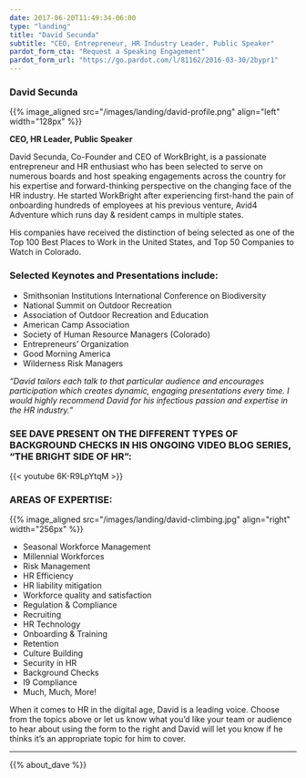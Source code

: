 ```yaml
---
date: 2017-06-20T11:49:34-06:00
type: "landing"
title: "David Secunda"
subtitle: "CEO, Entrepreneur, HR Industry Leader, Public Speaker"
pardot_form_cta: "Request a Speaking Engagement"
pardot_form_url: "https://go.pardot.com/l/81162/2016-03-30/2bypr1"
---
```




### David Secunda

{{% image_aligned src="/images/landing/david-profile.png" align="left" width="128px" %}}

**CEO, HR Leader, Public Speaker**

David Secunda, Co-Founder and CEO of WorkBright, is a passionate entrepreneur and HR enthusiast who has been selected to serve on numerous boards and host speaking engagements across the country for his expertise and forward-thinking perspective on the changing face of the HR industry. He started WorkBright after experiencing first-hand the pain of onboarding hundreds of employees at his previous venture, Avid4 Adventure which runs day & resident camps in multiple states.

His companies have received the distinction of being selected as one of the Top 100 Best Places to Work in the United States, and Top 50 Companies to Watch in Colorado.

### Selected Keynotes and Presentations include:

- Smithsonian Institutions International Conference on Biodiversity
- National Summit on Outdoor Recreation
- Association of Outdoor Recreation and Education
- American Camp Association
- Society of Human Resource Managers (Colorado)
- Entrepreneurs’ Organization
- Good Morning America
- Wilderness Risk Managers

_“David tailors each talk to that particular audience and encourages participation which creates dynamic, engaging presentations every time. I would highly recommend David for his infectious passion and expertise in the HR industry.”_

### SEE DAVE PRESENT ON THE DIFFERENT TYPES OF BACKGROUND CHECKS IN HIS ONGOING VIDEO BLOG SERIES, “THE BRIGHT SIDE OF HR”:

{{< youtube 6K-R9LpYtqM >}}

### AREAS OF EXPERTISE:

{{% image_aligned src="/images/landing/david-climbing.jpg" align="right" width="256px" %}}

- Seasonal Workforce Management
- Millennial Workforces
- Risk Management
- HR Efficiency
- HR liability mitigation
- Workforce quality and satisfaction
- Regulation & Compliance
- Recruiting
- HR Technology
- Onboarding & Training
- Retention
- Culture Building
- Security in HR
- Background Checks
- I9 Compliance
- Much, Much, More!

When it comes to HR in the digital age, David is a leading voice. Choose from the topics above or let us know what you’d like your team or audience to hear about using the form to the right and David will let you know if he thinks it’s an appropriate topic for him to cover.

---

{{% about_dave %}}